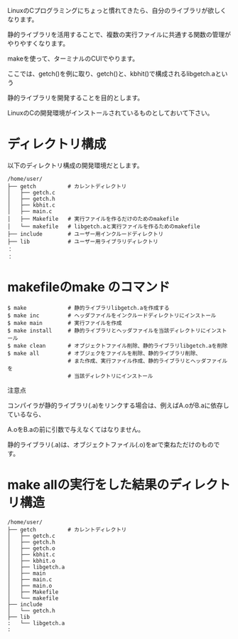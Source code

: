 LinuxのCプログラミングにちょっと慣れてきたら、自分のライブラリが欲しくなります。

静的ライブラリを活用することで、複数の実行ファイルに共通する関数の管理がやりやすくなります。

makeを使って、ターミナルのCUIでやります。

ここでは、getch()を例に取り、getch()と、kbhit()で構成されるlibgetch.aという

静的ライブラリを開発することを目的とします。

LinuxのCの開発環境がインストールされているものとしておいて下さい。

# ディレクトリ構成

以下のディレクトリ構成の開発環境だとします。

    /home/user/
    ├── getch　　　　　　# カレントディレクトリ
    │   ├── getch.c
    │   ├── getch.h
    │   ├── kbhit.c
    │   ├── main.c
    │   ├── Makefile   # 実行ファイルを作るだけのためのmakefile
    │   └── makefile   # libgetch.aと実行ファイルを作るためのmakefile
    ├── include        # ユーザー用インクルードディレクトリ
    ├── lib            # ユーザー用ライブラリディレクトリ
    ：
    ：

# makefileのmake のコマンド

    $ make             # 静的ライブラリlibgetch.aを作成する
    $ make inc         # ヘッダファイルをインクルードディレクトリにインストール
    $ make main        # 実行ファイルを作成
    $ make install     # 静的ライブラリとヘッダファイルを当該ディレクトリにインストール
    $ make clean       # オブジェクトファイル削除、静的ライブラリlibgetch.aを削除
    $ make all         # オブジェクをファイルを削除、静的ライブラリ削除、
                       # また作成、実行ファイル作成、静的ライブラリとヘッダファイルを                  
                       # 当該ディレクトリにインストール

注意点

コンパイラが静的ライブラリ(.a)をリンクする場合は、例えばA.oがB.aに依存しているなら、

A.oをB.aの前に引数で与えなくてはなりません。

静的ライブラリ(.a)は、オブジェクトファイル(.o)をarで束ねただけのものです。

# make allの実行をした結果のディレクトリ構造

    /home/user/
    ├── getch　　　　　　# カレントディレクトリ
    │   ├── getch.c
    │   ├── getch.h
    │   ├── getch.o
    │   ├── kbhit.c
    │   ├── kbhit.o
    │   ├── libgetch.a
    │   ├── main
    │   ├── main.c
    │   ├── main.o
    │   ├── Makefile
    │   └── makefile
    ├── include
    │   └── getch.h
    ├── lib
    :   └── libgetch.a
    :
